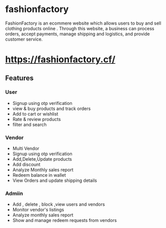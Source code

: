 # fashionfactory
FashionFactory is an ecommere website which allows users to buy and sell clothing products online .
Through this website, a business can process orders, accept payments, manage shipping and logistics, and provide customer service.

# https://fashionfactory.cf/

<h2>Features</h2>
<h3>User</h3>
<ul>
<li>Signup using otp verification</li>
<li>view & buy products and track orders</li>
<li>Add to cart or wishlist</li>
<li>Rate & review products</li>
<li>filter and search </li>
</ul>

<h3>Vendor</h3>
<ul>
<li>Multi Vendor</li>
<li>Signup using otp verification</li>
<li>Add,Delete,Update products</li>
<li>Add discount</li>
<li>Analyze Monthly sales report</li>
<li>Redeem balance in wallet</li>
<li>View Orders and update shipping details</li>
</ul>

 <h3>Admiin</h3>
 <ul>
 <li>Add , delete , block ,view users and vendors</li>
 <li>Monitor vendor's listings</li>
 <li>Analyze monthly sales report</li>
 <li>Show and manage redeem requests from vendors</li>
  </ui>
 


</ul>
